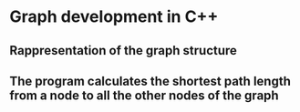 # Graph development in C++
## Rappresentation of the graph structure
## The program calculates the shortest path length from a node to all the other nodes of the graph
